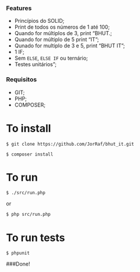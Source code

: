 ### Features

- Princípios do SOLID;
- Print de todos os números de 1 até 100;
- Quando for múltiplos de 3, print “BHUT.;
- Quando for múltiplo de 5 print “IT”;
- Qunado  for multiplo de 3 e 5, print “BHUT IT”;
- 1 IF;
- Sem `ELSE`, `ELSE IF` ou ternário;
- Testes unitários”;

### Requisitos

-  GIT;
-  PHP;
- COMPOSER;

# To install
`$ git clone https://github.com/JorRaf/bhut_it.git`

`$ composer install`

# To run
`$ ./src/run.php`

or

`$ php src/run.php`

# To run tests

`$ phpunit`

###Done!
